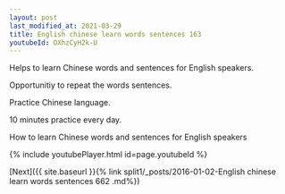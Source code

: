 ```yaml
---
layout: post
last_modified_at: 2021-03-29
title: English chinese learn words sentences 163 
youtubeId: OXhzCyH2k-U
---
```

 
 
Helps to learn Chinese words and sentences for English speakers.

Opportunitiy to repeat the words sentences. 

Practice Chinese language. 
 
10 minutes practice every day. 
 
How to learn Chinese words and sentences for English speakers 
 
{% include youtubePlayer.html id=page.youtubeId %}
 
 
[Next]({{ site.baseurl }}{% link  split1/_posts/2016-01-02-English chinese learn words sentences 662 .md%})
 
